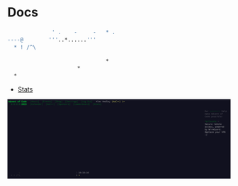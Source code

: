 # Docs

```bash
              ' .    -     -   * .                 
----@        '''..*......'''                   
  * ! /^\                                          
```

```bash
                               *                   
                      *                            
  *                                                
```

- [Stats](STATS.md)

![Days](images/day1.0.png "Days")
